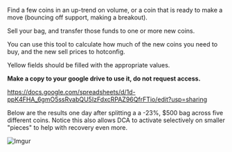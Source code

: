 
Find a few coins in an up-trend on volume, or a coin that is ready to make a move (bouncing off support, making a breakout).

Sell your bag, and transfer those funds to one or more new coins.

You can use this tool to calculate how much of the new coins you need to buy, and the new sell prices to hotconfig.

Yellow fields should be filled with the appropriate values.


**Make a copy to your google drive to use it, do not request access.**

https://docs.google.com/spreadsheets/d/1d-ppK4FHA_6gmO5ssRvabQU5IzFdxcRPAZ96QfrFTio/edit?usp=sharing


Below are the results one day after splitting a a -23%, $500 bag across five different coins.  Notice this also allows DCA to activate selectively on smaller "pieces" to help with recovery even more.

![Imgur](https://i.imgur.com/kwqpdVc.png)


